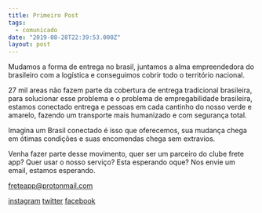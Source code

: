 ```yaml
---
title: Primeiro Post
tags:
  - comunicado
date: "2019-08-28T22:39:53.000Z"
layout: post
---
```


Mudamos a forma de entrega no brasil, juntamos a alma empreendedora do brasileiro com a logística e conseguimos cobrir  todo o território nacional. 

27 mil areas não fazem parte da cobertura de entrega tradicional brasileira, para solucionar esse problema e o problema de empregabilidade brasileira, estamos conectado entrega e pessoas em cada cantinho do nosso verde e amarelo, fazendo um transporte mais humanizado e com segurança total.

Imagina um Brasil conectado é isso que oferecemos, sua mudança chega em ótimas condições e suas encomendas chega sem extravios.

Venha fazer parte desse movimento, quer ser um parceiro do clube  frete app? Quer usar o nosso serviço? Esta esperando oque? Nos envie um email, estamos esperando.

freteapp@protonmail.com


[instagram](https://instagram.com/freteapp)
[twitter](https://twitter.com/freteapp)
[facebook](https://www.facebook.com/Frete-APP-109053630469553)